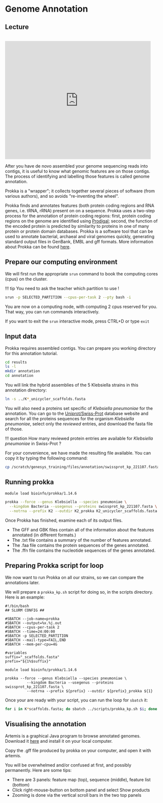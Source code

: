 # Genome Annotation

## Lecture

<br>

<iframe src="https://docs.google.com/presentation/d/e/2PACX-1vTERGc6gJyJeGylr6xzXvioMFixfI6x9XIT8QHqC8XIq8cP3KHe6PUuumbMrunSCVlbFhFJaVh2wvMh/embed?start=false&loop=false&delayms=3000" frameborder="0" width="480" height="389" allowfullscreen="true" mozallowfullscreen="true" webkitallowfullscreen="true"></iframe>

After you have de novo assembled your genome sequencing reads into contigs, it is useful to know what genomic features are on those contigs. The process of identifying and labelling those features is called genome annotation.

Prokka is a "wrapper"; it collects together several pieces of software (from various authors), and so avoids "re-inventing the wheel".

Prokka finds and annotates features (both protein coding regions and RNA genes, i.e. tRNA, rRNA) present on on a sequence. Prokka uses a two-step process for the annotation of protein coding regions: first, protein coding regions on the genome are identified using [Prodigal](http://compbio.ornl.gov/prodigal/); second, the function of the encoded protein is predicted by similarity to proteins in one of many protein or protein domain databases. Prokka is a software tool that can be used to annotate bacterial, archaeal and viral genomes quickly, generating standard output files in GenBank, EMBL and gff formats. More information about Prokka can be found [here](https://github.com/tseemann/prokka).

## Prepare our computing environment

We will first run the appropriate `srun` command to book the computing cores (cpus) on the cluster.

!!! tip
    You need to ask the teacher which partition to use !

```bash
srun -p SELECTED_PARTITION --cpus-per-task 2 --pty bash -i
```

You are now on a computing node, with computing 2 cpus reserved for you. That way, you can run commands interactively.

If you want to exit the `srun` interactive mode, press CTRL+D or type `exit`

## Input data

Prokka requires assembled contigs. You can prepare you working directory for this annotation tutorial.

```bash
cd results
ls -l
mkdir annotation
cd annotation
```

You will link the hybrid assemblies of the 5 Klebsiella strains in this annotation directory:

```bash
ln -s ../K*_unicycler_scaffolds.fasta
```

You will also need a proteins set specific of *Klebsiella pneumoniae* for the annotation. You can go to the [Uniprot/Swiss-Prot](https://www.uniprot.org) database website and search for all the proteins sequences for the organism *Klebsiella pneumoniae*, select only the *reviewed* entries, and download the fasta file of those.

!!! question
How many reviewed protein entries are available for *Klebsiella pneumoniae* in Swiss-Prot ?

For your convenience, we have made the resulting file available. You can copy it by typing the following command:

```bash
cp /scratch/genesys_training/files/annotation/swissprot_kp_221107.fasta .
```


## Running prokka

```bash
module load bioinfo/prokka/1.14.6

prokka --force --genus Klebsiella --species pneumoniae \
  --kingdom Bacteria --usegenus --proteins swissprot_kp_221107.fasta \
  --notrna --prefix K2 --outdir K2_prokka K2_unicycler_scaffolds.fasta
```

Once Prokka has finished, examine each of its output files.

* The GFF and GBK files contain all of the information about the features annotated (in different formats.)
* The .txt file contains a summary of the number of features annotated.
* The .faa file contains the protein sequences of the genes annotated.
* The .ffn file contains the nucleotide sequences of the genes annotated.

## Preparing Prokka script for loop

We now want to run Prokka on all our strains, so we can compare the annotations later.

We will prepare a `prokka_kp.sh` script for doing so, in the scripts directory.
Here is an example:


```
#!/bin/bash
## SLURM CONFIG ##

#SBATCH --job-name=prokka
#SBATCH --output=%x.%j.out
#SBATCH --cpus-per-task 2
#SBATCH --time=24:00:00
#SBATCH -p SELECTED_PARTITION
#SBATCH --mail-type=FAIL,END
#SBATCH --mem-per-cpu=4G

#variables
suffix="_scaffolds.fasta"
prefix="${1%$suffix}"

module load bioinfo/prokka/1.14.6

prokka --force --genus Klebsiella --species pneumoniae \
          --kingdom Bacteria --usegenus --proteins swissprot_kp_221107.fasta \
          --notrna --prefix ${prefix} --outdir ${prefix}_prokka ${1}
```

Once your are ready with your script, you can run the loop for `sbatch` it:

```bash
for i in K*scaffolds.fasta; do sbatch ../scripts/prokka_kp.sh $i; done
```


## Visualising the annotation

Artemis is a graphical Java program to browse annotated genomes. Download it [here](http://www.sanger.ac.uk/science/tools/artemis) and install it on your local computer.

Copy the .gff file produced by prokka on your computer, and open it with artemis.

You will be overwhelmed and/or confused at first, and possibly permanently. Here are some tips:

* There are 3 panels: feature map (top), sequence (middle), feature list (bottom)
* Click right-mouse-button on bottom panel and select Show products
* Zooming is done via the vertical scroll bars in the two top panels
